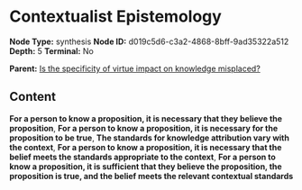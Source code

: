# Contextualist Epistemology

**Node Type:** synthesis
**Node ID:** d019c5d6-c3a2-4868-8bff-9ad35322a512
**Depth:** 5
**Terminal:** No

**Parent:** [Is the specificity of virtue impact on knowledge misplaced?](is-the-specificity-of-virtue-impact-on-knowledge-misplaced-antithesis-63959027-a608-47ce-8672-ba8b4164a116.md)

## Content

**For a person to know a proposition, it is necessary that they believe the proposition**, **For a person to know a proposition, it is necessary for the proposition to be true**, **The standards for knowledge attribution vary with the context**, **For a person to know a proposition, it is necessary that the belief meets the standards appropriate to the context**, **For a person to know a proposition, it is sufficient that they believe the proposition, the proposition is true, and the belief meets the relevant contextual standards**

